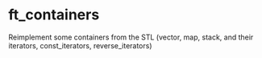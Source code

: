 # ft_containers

Reimplement some containers from the STL
(vector, map, stack, and their iterators,
const_iterators, reverse_iterators) 
